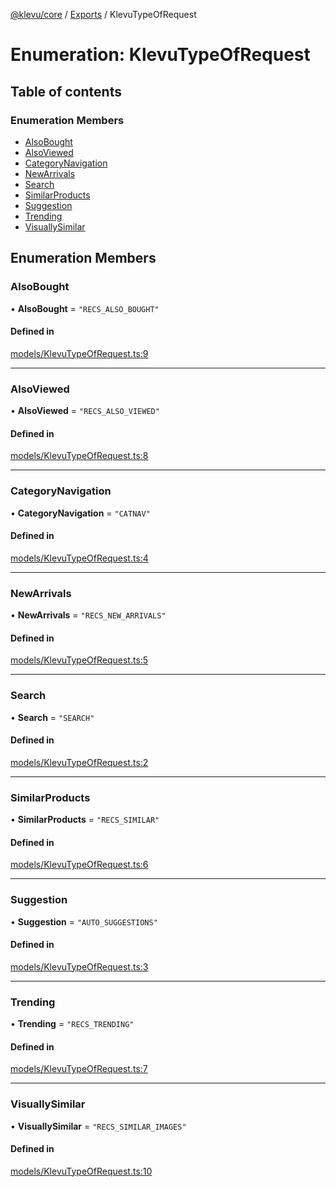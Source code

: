 [@klevu/core]() / [Exports](../modules.md) / KlevuTypeOfRequest

# Enumeration: KlevuTypeOfRequest

## Table of contents

### Enumeration Members

- [AlsoBought](KlevuTypeOfRequest.md#alsobought)
- [AlsoViewed](KlevuTypeOfRequest.md#alsoviewed)
- [CategoryNavigation](KlevuTypeOfRequest.md#categorynavigation)
- [NewArrivals](KlevuTypeOfRequest.md#newarrivals)
- [Search](KlevuTypeOfRequest.md#search)
- [SimilarProducts](KlevuTypeOfRequest.md#similarproducts)
- [Suggestion](KlevuTypeOfRequest.md#suggestion)
- [Trending](KlevuTypeOfRequest.md#trending)
- [VisuallySimilar](KlevuTypeOfRequest.md#visuallysimilar)

## Enumeration Members

### AlsoBought

• **AlsoBought** = ``"RECS_ALSO_BOUGHT"``

#### Defined in

[models/KlevuTypeOfRequest.ts:9](https://github.com/klevultd/frontend-sdk/blob/f1babb6/packages/klevu-core/src/models/KlevuTypeOfRequest.ts#L9)

___

### AlsoViewed

• **AlsoViewed** = ``"RECS_ALSO_VIEWED"``

#### Defined in

[models/KlevuTypeOfRequest.ts:8](https://github.com/klevultd/frontend-sdk/blob/f1babb6/packages/klevu-core/src/models/KlevuTypeOfRequest.ts#L8)

___

### CategoryNavigation

• **CategoryNavigation** = ``"CATNAV"``

#### Defined in

[models/KlevuTypeOfRequest.ts:4](https://github.com/klevultd/frontend-sdk/blob/f1babb6/packages/klevu-core/src/models/KlevuTypeOfRequest.ts#L4)

___

### NewArrivals

• **NewArrivals** = ``"RECS_NEW_ARRIVALS"``

#### Defined in

[models/KlevuTypeOfRequest.ts:5](https://github.com/klevultd/frontend-sdk/blob/f1babb6/packages/klevu-core/src/models/KlevuTypeOfRequest.ts#L5)

___

### Search

• **Search** = ``"SEARCH"``

#### Defined in

[models/KlevuTypeOfRequest.ts:2](https://github.com/klevultd/frontend-sdk/blob/f1babb6/packages/klevu-core/src/models/KlevuTypeOfRequest.ts#L2)

___

### SimilarProducts

• **SimilarProducts** = ``"RECS_SIMILAR"``

#### Defined in

[models/KlevuTypeOfRequest.ts:6](https://github.com/klevultd/frontend-sdk/blob/f1babb6/packages/klevu-core/src/models/KlevuTypeOfRequest.ts#L6)

___

### Suggestion

• **Suggestion** = ``"AUTO_SUGGESTIONS"``

#### Defined in

[models/KlevuTypeOfRequest.ts:3](https://github.com/klevultd/frontend-sdk/blob/f1babb6/packages/klevu-core/src/models/KlevuTypeOfRequest.ts#L3)

___

### Trending

• **Trending** = ``"RECS_TRENDING"``

#### Defined in

[models/KlevuTypeOfRequest.ts:7](https://github.com/klevultd/frontend-sdk/blob/f1babb6/packages/klevu-core/src/models/KlevuTypeOfRequest.ts#L7)

___

### VisuallySimilar

• **VisuallySimilar** = ``"RECS_SIMILAR_IMAGES"``

#### Defined in

[models/KlevuTypeOfRequest.ts:10](https://github.com/klevultd/frontend-sdk/blob/f1babb6/packages/klevu-core/src/models/KlevuTypeOfRequest.ts#L10)
